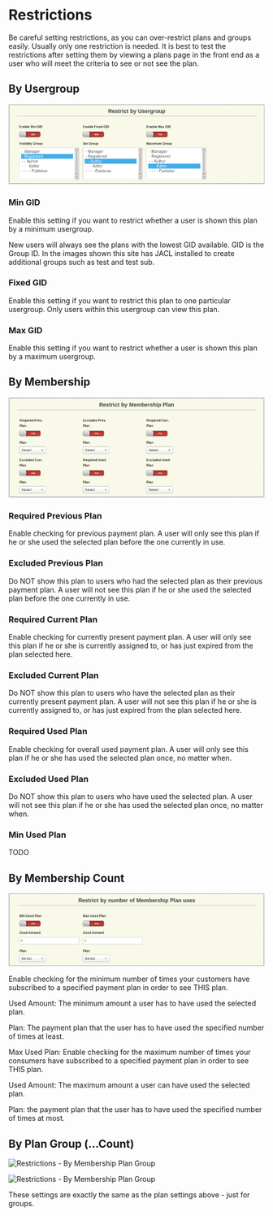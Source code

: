 # Restrictions

Be careful setting restrictions, as you can over-restrict plans and groups easily.  Usually only one restriction is needed.  It is best to test the restrictions after setting them by viewing a plans page in the front end as a user who will meet the criteria to see or not see the plan.

## By Usergroup

![Restrictions - By Usergroup](../../img/restrictions-usergroup.png)

### Min GID

Enable this setting if you want to restrict whether a user is shown this plan by a minimum usergroup.

New users will always see the plans with the lowest GID available. GID is the Group ID.  In the images shown this site has JACL installed to create additional groups such as test and test sub.

### Fixed GID

Enable this setting if you want to restrict this plan to one particular usergroup. Only users within this usergroup can view this plan.

### Max GID

Enable this setting if you want to restrict whether a user is shown this plan by a maximum usergroup.

## By Membership

![Restrictions - By Membership Plan](../../img/restrictions-plan.png)

### Required Previous Plan

Enable checking for previous payment plan. A user will only see this plan if he or she used the selected plan before the one currently in use.

### Excluded Previous Plan

Do NOT show this plan to users who had the selected plan as their previous payment plan. A user will not see this plan if he or she used the selected plan before the one currently in use.

### Required Current Plan

Enable checking for currently present payment plan. A user will only see this plan if he or she is currently assigned to, or has just expired from the plan selected here.

### Excluded Current Plan

Do NOT show this plan to users who have the selected plan as their currently present payment plan. A  user will not see this plan if he or she is currently assigned to, or has just expired from the plan selected here.

### Required Used Plan

Enable checking for overall used payment plan. A user will only see this plan if he or she has used the selected plan once, no matter when.

### Excluded Used Plan

Do NOT show this plan to users who have used the selected plan. A user will not see this plan if he or she has used the selected plan once, no matter when.

### Min Used Plan

TODO

## By Membership Count

![Restrictions - By Membership Plan Uses](../../img/restrictions-plan-uses.png)

Enable checking for the minimum number of times your customers have subscribed to a specified payment plan in order to see THIS plan.

Used Amount: The minimum amount a user has to have used the selected plan.

Plan: The payment plan that the user has to have used the specified number of times at least.

Max Used Plan: Enable checking for the maximum number of times your consumers have subscribed to a specified payment plan in order to see THIS plan.

Used Amount: The maximum amount a user can have used the selected plan.

Plan: the payment plan that the user has to have used the specified number of times at most.

## By Plan Group (...Count)

![Restrictions - By Membership Plan Group](../../img/restrictions-group.png)

![Restrictions - By Membership Plan Group](../../img/restrictions-group-uses.png)

These settings are exactly the same as the plan settings above - just for groups.
